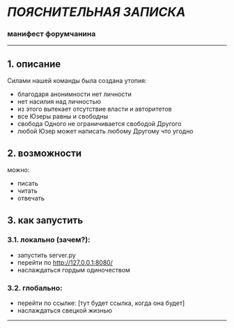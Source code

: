 # ***ПОЯСНИТЕЛЬНАЯ ЗАПИСКА***
### манифест форумчанина

***

## 1. описание
Силами нашей команды была создана утопия:
* благодаря анонимности нет личности
* нет насилия над личностью
* из этого вытекает отсутствие власти и авторитетов
* все Юзеры равны и свободны
* свобода Одного не ограничивается свободой Другого
* любой Юзер может написать любому Другому что угодно

## 2. возможности
можно:
* писать
* читать
* отвечать

## 3. как запустить
### 3.1. локально (зачем?):
* запустить server.py
* перейти по http://127.0.0.1:8080/
* наслаждаться гордым одиночеством
### 3.2. глобально:
* перейти по ссылке: [тут будет ссылка, когда она будет]
* наслаждаться свецкой жизнью

***
